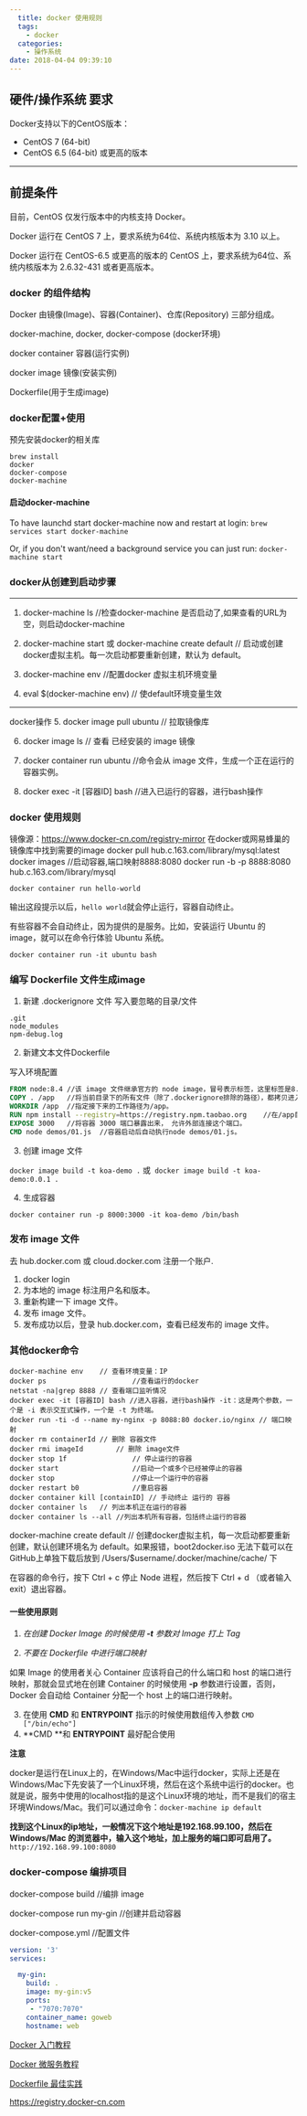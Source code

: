 ```yaml
---
  title: docker 使用规则
  tags:
    - docker
  categories:
    - 操作系统
date: 2018-04-04 09:39:10
---
```

## 硬件/操作系统 要求
Docker支持以下的CentOS版本：

- CentOS 7 (64-bit)
- CentOS 6.5 (64-bit) 或更高的版本

------

## 前提条件

目前，CentOS 仅发行版本中的内核支持 Docker。

Docker 运行在 CentOS 7 上，要求系统为64位、系统内核版本为 3.10 以上。

Docker 运行在 CentOS-6.5 或更高的版本的 CentOS 上，要求系统为64位、系统内核版本为 2.6.32-431 或者更高版本。

  ### docker 的组件结构

  Docker 由镜像(Image)、容器(Container)、仓库(Repository) 三部分组成。

  docker-machine, docker, docker-compose (docker环境)

  docker container 容器(运行实例)

  docker image 镜像(安装实例)

  Dockerfile(用于生成image)

  ### docker配置+使用

  预先安装docker的相关库
  ```
  brew install 
  docker
  docker-compose
  docker-machine
  ```

  #### 启动docker-machine

  To have launchd start docker-machine now and restart at login:
   `brew services start docker-machine`

  Or, if you don't want/need a background service you can just run:
  `docker-machine start`

  ### docker从创建到启动步骤

---

  1. docker-machine ls 	//检查docker-machine 是否启动了,如果查看的URL为空，则启动docker-machine 

  1. docker-machine start 或 docker-machine create default // 启动或创建docker虚拟主机。每一次启动都要重新创建，默认为 default。
  2. docker-machine env	//配置docker 虚拟主机环境变量
  3. eval $(docker-machine env)	// 使default环境变量生效

---
  docker操作
  5. docker image pull ubuntu // 拉取镜像库

  6. docker image ls // 查看 已经安装的 image 镜像

  7. docker container run ubuntu //命令会从 image 文件，生成一个正在运行的容器实例。

  8. docker exec -it [容器ID] bash //进入已运行的容器，进行bash操作

  ### docker 使用规则

  镜像源：https://www.docker-cn.com/registry-mirror
  在docker或网易蜂巢的镜像库中找到需要的image
  docker pull hub.c.163.com/library/mysql:latest
  docker images
  //启动容器,端口映射8888:8080 
  docker run -b -p 8888:8080 hub.c.163.com/library/mysql 

  `docker container run hello-world`

  输出这段提示以后，`hello world`就会停止运行，容器自动终止。

  有些容器不会自动终止，因为提供的是服务。比如，安装运行 Ubuntu 的 image，就可以在命令行体验 Ubuntu 系统。

  `docker container run -it ubuntu bash`

  ### 编写 Dockerfile 文件生成image
  1. 新建 .dockerignore 文件
     写入要忽略的目录/文件

  ```
  .git
  node_modules
  npm-debug.log
  ```
  2. 新建文本文件Dockerfile

  写入环境配置

  ```dockerfile
  FROM node:8.4 //该 image 文件继承官方的 node image，冒号表示标签，这里标签是8.4，即8.4版本的 node。
  COPY . /app	//将当前目录下的所有文件（除了.dockerignore排除的路径），都拷贝进入 image 文件的/app目录。
  WORKDIR /app	//指定接下来的工作路径为/app。
  RUN npm install --registry=https://registry.npm.taobao.org	//在/app目录下，运行npm install命令安装依赖。注意，安装后所有的依赖，都将打包进入 image 文件。
  EXPOSE 3000	//将容器 3000 端口暴露出来， 允许外部连接这个端口。
  CMD node demos/01.js	//容器启动后自动执行node demos/01.js。
  ```

  3. 创建 image 文件

  `docker image build -t koa-demo .` 或` docker image build -t koa-demo:0.0.1 .` 

  4. 生成容器

  `docker container run -p 8000:3000 -it koa-demo /bin/bash`

  ### 发布 image 文件

  去 hub.docker.com 或 cloud.docker.com 注册一个账户.
  1. docker login
  2. 为本地的 image 标注用户名和版本。
  3. 重新构建一下 image 文件。
  4. 发布 image 文件。
  5. 发布成功以后，登录 hub.docker.com，查看已经发布的 image 文件。

  ### 其他docker命令

  ```
  docker-machine env 	// 查看环境变量：IP
  docker ps 					//查看运行的docker
  netstat -na|grep 8888 // 查看端口监听情况
  docker exec -it [容器ID] bash //进入容器，进行bash操作 -it：这是两个参数，一个是 -i 表示交互式操作，一个是 -t 为终端。
  docker run -ti -d --name my-nginx -p 8088:80 docker.io/nginx // 端口映射
  docker rm containerId // 删除 容器文件
  docker rmi imageId 		// 删除 image文件
  docker stop 1f 				// 停止运行的容器
  docker start 					//启动一个或多个已经被停止的容器
  docker stop 					//停止一个运行中的容器
  docker restart b0				//重启容器
  docker container kill [containID] // 手动终止 运行的 容器
  docker container ls 	// 列出本机正在运行的容器
  docker container ls --all //列出本机所有容器，包括终止运行的容器
  ```
  docker-machine create default // 创建docker虚拟主机，每一次启动都要重新创建，默认创建环境名为 default。如果报错，boot2docker.iso 无法下载可以在GitHub上单独下载后放到 /Users/$username/.docker/machine/cache/ 下

  在容器的命令行，按下 Ctrl + c 停止 Node 进程，然后按下 Ctrl + d （或者输入 exit）退出容器。

  #### 一些使用原则

  1. *在创建 Docker Image 的时候使用 **-t** 参数对 Image 打上 Tag*

  2. *不要在 Dockerfile 中进行端口映射*

  如果 Image 的使用者关心 Container 应该将自己的什么端口和 host 的端口进行映射，那就会显式地在创建 Container 的时候使用 **-p** 参数进行设置，否则，Docker 会自动给 Container 分配一个 host 上的端口进行映射。

  3. 在使用 **CMD** 和 **ENTRYPOINT** 指示的时候使用数组传入参数 `CMD ["/bin/echo"]`
  4. **CMD **和 **ENTRYPOINT** 最好配合使用

  **注意**

  docker是运行在Linux上的，在Windows/Mac中运行docker，实际上还是在Windows/Mac下先安装了一个Linux环境，然后在这个系统中运行的docker。也就是说，服务中使用的localhost指的是这个Linux环境的地址，而不是我们的宿主环境Windows/Mac。我们可以通过命令：`docker-machine ip default`

  **找到这个Linux的ip地址，一般情况下这个地址是192.168.99.100，然后在 Windows/Mac 的浏览器中，输入这个地址，加上服务的端口即可启用了。** `http://192.168.99.100:8080`

  ### docker-compose 编排项目

  docker-compose build 	//编排 image

  docker-compose run my-gin //创建并启动容器

  docker-compose.yml	//配置文件

  ```yaml
  version: '3'
  services:

    my-gin:
      build: .
      image: my-gin:v5
      ports:
       - "7070:7070"
      container_name: goweb
      hostname: web
  ```

  [Docker 入门教程](http://www.ruanyifeng.com/blog/2018/02/docker-tutorial.html)

  [Docker 微服务教程](http://www.ruanyifeng.com/blog/2018/02/docker-wordpress-tutorial.html)

  [Dockerfile 最佳实践](https://studygolang.com/articles/4219)

https://registry.docker-cn.com